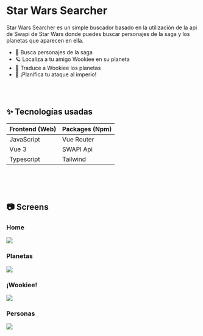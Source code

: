 # Star Wars Searcher

Star Wars Searcher es un simple buscador basado en la utilización de la api de Swapi de Star Wars donde puedes buscar personajes de la saga y los planetas que aparecen en ella.

- 🔎 Busca personajes de la saga 
- 🪐 Localiza a tu amigo Wookiee en su planeta
- 🧐 Traduce a Wookiee los planetas
- 🎯 ¡Planifica tu ataque al imperio!

<br> <br>
## ✨  Tecnologías usadas

| Frontend (Web) | Packages (Npm) |
| ------- |  ----- |
| JavaScript | Vue Router  |
| Vue 3 | SWAPI Api  |
| Typescript | Tailwind  |

<br> <br>
<br> 

## 📷 ️Screens
### Home
<img src="https://res.cloudinary.com/dfbloaduq/image/upload/v1735258466/Screenshot_2024-12-27_at_01.09.29_poofbo.webp">
<br>

### Planetas
<img src="https://res.cloudinary.com/dfbloaduq/image/upload/v1735258458/Screenshot_2024-12-27_at_01.09.56_fnndwf.webp">
<br>

### ¡Wookiee!
<img src="https://res.cloudinary.com/dfbloaduq/image/upload/v1735259613/Screenshot_2024-12-27_at_01.33.07_1_vrc04d.webp">
<br>

### Personas
<img src="https://res.cloudinary.com/dfbloaduq/image/upload/v1735258474/Screenshot_2024-12-27_at_01.09.39_yszgcs.webp">
<br>